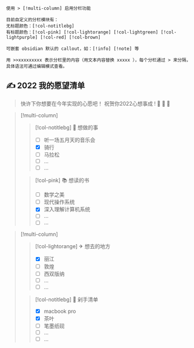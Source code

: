 
```gray
使用 > [!multi-column] 启用分栏功能

目前自定义的分栏模块有：
无标题颜色：[!col-notitlebg]
有标题颜色：[!col-pink] [!col-lightorange] [!col-lightgreen] [!col-lightpurple] [!col-red] [!col-brown]

可嵌套 obsidian 默认的 callout，如：[!info] [!note] 等

用 >>xxxxxxxxx 表示分栏里的内容（用文本内容替换 xxxxx ），每个分栏通过 > 来分隔，具体语法可通过编辑模式查看。
```


## ✍  2022 我的愿望清单

> 快许下你想要在今年实现的心愿吧！ 祝贺你2022心想事成 ! 🎉 🎉 🎉


> [!multi-column]
> 
>> [!col-notitlebg] 💖 想做的事
>> 
>>- [ ] 听一场五月天的音乐会
>>- [x] 骑行
>>- [ ] 马拉松
>>- [ ] ...
>>- [ ] ...
>
>> [!col-pink] 📚 想读的书
>>- [ ] 数学之美
>>- [ ] 现代操作系统
>>- [x] 深入理解计算机系统
>>- [ ]  ...
>>- [ ]  ...


> [!multi-column]
> 
>> [!col-lightorange] ✈ 想去的地方
>>- [x] 丽江
>>- [ ] 敦煌
>>- [ ] 西双版纳
>>- [ ] ...
>>- [ ] ...
> 
>> [!col-notitlebg] 🛒 剁手清单
>>- [x] macbook pro
>>- [x] 茶叶
>>- [ ] 笔墨纸砚
>>- [ ] ...
>>- [ ] ...